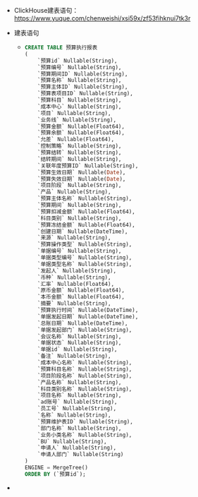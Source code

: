 * ClickHouse建表语句：https://www.yuque.com/chenweishi/xsi59x/zf53fihknui7tk3r

* 建表语句 

  * ```sql
    CREATE TABLE 预算执行报表  
    (  
        `预算id` Nullable(String),  
        `预算编号` Nullable(String),  
        `预算期间ID` Nullable(String),  
        `预算名称` Nullable(String),  
        `预算主体ID` Nullable(String),  
        `预算表项目ID` Nullable(String),  
        `预算科目` Nullable(String),  
        `成本中心` Nullable(String),  
        `项目` Nullable(String),  
        `业务线` Nullable(String),  
        `预算金额` Nullable(Float64),  
        `预算余额` Nullable(Float64),  
        `允差` Nullable(Float64),  
        `控制策略` Nullable(String),  
        `预算结转` Nullable(String),  
        `结转期间` Nullable(String),  
        `关联年度预算ID` Nullable(String),  
        `预算生效日期` Nullable(Date),  
        `预算失效日期` Nullable(Date),  
        `项目阶段` Nullable(String),  
        `产品` Nullable(String),  
        `预算主体名称` Nullable(String),  
        `预算期间` Nullable(String),  
        `预算扣减金额` Nullable(Float64),  
        `科目类别` Nullable(String),  
        `预算冻结金额` Nullable(Float64),  
        `创建日期` Nullable(DateTime),  
        `来源` Nullable(String),  
        `预算操作类型` Nullable(String),  
        `单据编号` Nullable(String),  
        `单据类型编号` Nullable(String),  
        `单据类型名称` Nullable(String),  
        `发起人` Nullable(String),  
        `币种` Nullable(String),  
        `汇率` Nullable(Float64),  
        `原币金额` Nullable(Float64),  
        `本币金额` Nullable(Float64),  
        `摘要` Nullable(String),  
        `预算执行时间` Nullable(DateTime),  
        `单据发起日期` Nullable(DateTime),  
        `总账日期` Nullable(DateTime),  
        `单据发起部门` Nullable(String),  
        `会议名称` Nullable(String),  
        `单据状态` Nullable(String),  
        `单据id` Nullable(String),  
        `备注` Nullable(String),  
        `成本中心名称` Nullable(String),  
        `预算科目名称` Nullable(String),  
        `项目阶段名称` Nullable(String),  
        `产品名称` Nullable(String),  
        `科目类别名称` Nullable(String),  
        `项目名称` Nullable(String),  
        `ad账号` Nullable(String),  
        `员工号` Nullable(String),  
        `名称` Nullable(String),  
        `预算维护表ID` Nullable(String),  
        `部门名称` Nullable(String),  
        `业务小类名称` Nullable(String),  
        `BU` Nullable(String),  
        `申请人` Nullable(String),  
        `申请人部门` Nullable(String)  
    )  
    ENGINE = MergeTree()  
    ORDER BY (`预算id`);
    ```

* 